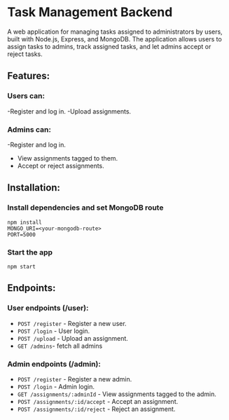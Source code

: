 # Task Management Backend

A web application for managing tasks assigned to administrators by users, built with Node.js, Express, and MongoDB. The application allows users to assign tasks to admins, track assigned tasks, and let admins accept or reject tasks.

## Features:

### Users can:

-Register and log in.
-Upload assignments.

### Admins can:

-Register and log in.
- View assignments tagged to them.
- Accept or reject assignments.

## Installation:

### Install dependencies and set MongoDB route

```
npm install
MONGO_URI=<your-mongodb-route>
PORT=5000
```

### Start the app

```
npm start
```

## Endpoints:

### User endpoints (/user):

- `POST /register` - Register a new user.
- `POST /login` - User login.
- `POST /upload` - Upload an assignment.
- `GET /admins`- fetch all admins

### Admin endpoints (/admin):

- `POST /register` - Register a new admin.
- `POST /login` - Admin login.
- `GET /assignments/:adminId` - View assignments tagged to the admin.
- `POST /assignments/:id/accept` - Accept an assignment.
- `POST /assignments/:id/reject` - Reject an assignment.

  
